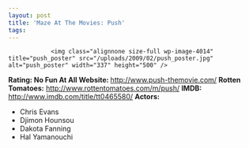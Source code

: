 ```yaml
---
layout: post
title: 'Maze At The Movies: Push'
tags:
---
```



                <img class="alignnone size-full wp-image-4014" title="push_poster" src="/uploads/2009/02/push_poster.jpg" alt="push_poster" width="337" height="500" />
<p><strong>Rating: No Fun At All
Website: </strong><a href="http://www.push-themovie.com/"><a href="http://www.push-themovie.com/">http://www.push-themovie.com/</a></a>
<strong>Rotten Tomatoes:</strong> <a href="http://www.rottentomatoes.com/m/push/"><a href="http://www.rottentomatoes.com/m/push/">http://www.rottentomatoes.com/m/push/</a></a>
<strong>IMDB: </strong><a href="http://www.imdb.com/title/tt0465580/"><a href="http://www.imdb.com/title/tt0465580/">http://www.imdb.com/title/tt0465580/</a></a>
<strong>Actors:</strong></p>
<ul>
    <li>Chris Evans</li>
    <li>Djimon Hounsou</li>
    <li>Dakota Fanning</li>
    <li>Hal Yamanouchi</li>
</ul>

